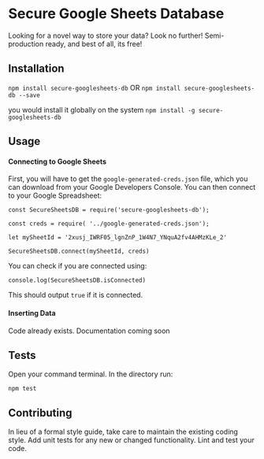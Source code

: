 Secure Google Sheets Database
=========

Looking for a novel way to store your data? Look no further! Semi-production ready, and best of all, its free!

## Installation

  `npm install secure-googlesheets-db`
  OR
  `npm install secure-googlesheets-db --save`


  you would install it globally on the system
  `npm install -g secure-googlesheets-db`

## Usage

#### Connecting to Google Sheets

  First, you will have to get the `google-generated-creds.json` file, which you can download from your Google Developers Console. You can then connect to your Google Spreadsheet:

    const SecureSheetsDB = require('secure-googlesheets-db');

    const creds = require( '../google-generated-creds.json');

    let mySheetId = '2xusj_IWRF05_lgnZnP_1W4N7_YNquA2fv4AHMzKLe_2'

    SecureSheetsDB.connect(mySheetId, creds)


  You can check if you are connected using:

    console.log(SecureSheetsDB.isConnected)

  This should output `true` if it is connected.

  #### Inserting Data

  Code already exists. Documentation coming soon

## Tests

Open your command terminal. In the directory run:

  `npm test`

## Contributing

In lieu of a formal style guide, take care to maintain the existing coding style. Add unit tests for any new or changed functionality. Lint and test your code.
